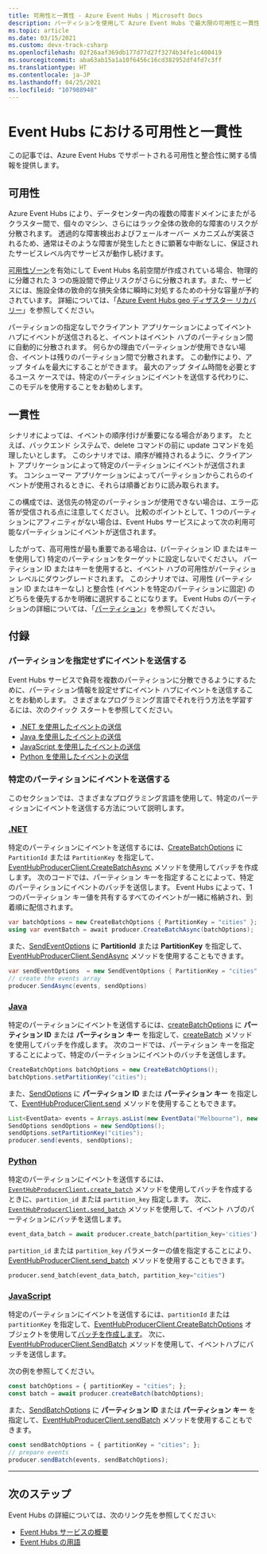 ```yaml
---
title: 可用性と一貫性 - Azure Event Hubs | Microsoft Docs
description: パーティションを使用して Azure Event Hubs で最大限の可用性と一貫性を実現する方法
ms.topic: article
ms.date: 03/15/2021
ms.custom: devx-track-csharp
ms.openlocfilehash: 02f26aaf369db177d77d27f3274b34fe1c400419
ms.sourcegitcommit: aba63ab15a1a10f6456c16cd382952df4fd7c3ff
ms.translationtype: HT
ms.contentlocale: ja-JP
ms.lasthandoff: 04/25/2021
ms.locfileid: "107988948"
---
```

# <a name="availability-and-consistency-in-event-hubs"></a>Event Hubs における可用性と一貫性
この記事では、Azure Event Hubs でサポートされる可用性と整合性に関する情報を提供します。 

## <a name="availability"></a>可用性
Azure Event Hubs により、データセンター内の複数の障害ドメインにまたがるクラスター間で、個々のマシン、さらにはラック全体の致命的な障害のリスクが分散されます。 透過的な障害検出およびフェールオーバー メカニズムが実装されるため、通常はそのような障害が発生したときに顕著な中断なしに、保証されたサービスレベル内でサービスが動作し続けます。 

[可用性ゾーン](../availability-zones/az-overview.md)を有効にして Event Hubs 名前空間が作成されている場合、物理的に分離された 3 つの施設間で停止リスクがさらに分散されます。また、サービスには、施設全体の致命的な損失全体に瞬時に対処するための十分な容量が予約されています。 詳細については、「[Azure Event Hubs geo ディザスター リカバリー](event-hubs-geo-dr.md)」を参照してください。

パーティションの指定なしでクライアント アプリケーションによってイベント ハブにイベントが送信されると、イベントはイベント ハブのパーティション間に自動的に分散されます。 何らかの理由でパーティションが使用できない場合、イベントは残りのパーティション間で分散されます。 この動作により、アップ タイムを最大にすることができます。 最大のアップ タイム時間を必要とするユース ケースでは、特定のパーティションにイベントを送信する代わりに、このモデルを使用することをお勧めします。 

## <a name="consistency"></a>一貫性
シナリオによっては、イベントの順序付けが重要になる場合があります。 たとえば、バックエンド システムで、delete コマンドの前に update コマンドを処理したいとします。 このシナリオでは、順序が維持されるように、クライアント アプリケーションによって特定のパーティションにイベントが送信されます。 コンシューマー アプリケーションによってパーティションからこれらのイベントが使用されるときに、それらは順番どおりに読み取られます。 

この構成では、送信先の特定のパーティションが使用できない場合は、エラー応答が受信される点に注意してください。 比較のポイントとして、1 つのパーティションにアフィニティがない場合は、Event Hubs サービスによって次の利用可能なパーティションにイベントが送信されます。

したがって、高可用性が最も重要である場合は、(パーティション ID またはキーを使用して) 特定のパーティションをターゲットに設定しないでください。 パーティション ID またはキーを使用すると、イベント ハブの可用性がパーティション レベルにダウングレードされます。 このシナリオでは、可用性 (パーティション ID またはキーなし) と整合性 (イベントを特定のパーティションに固定) のどちらを優先するかを明確に選択することになります。 Event Hubs のパーティションの詳細については、「[パーティション](event-hubs-features.md#partitions)」を参照してください。

## <a name="appendix"></a>付録

### <a name="send-events-without-specifying-a-partition"></a>パーティションを指定せずにイベントを送信する
Event Hubs サービスで負荷を複数のパーティションに分散できるようにするために、パーティション情報を設定せずにイベント ハブにイベントを送信することをお勧めします。 さまざまなプログラミング言語でそれを行う方法を学習するには、次のクイック スタートを参照してください。 

- [.NET を使用したイベントの送信](event-hubs-dotnet-standard-getstarted-send.md)
- [Java を使用したイベントの送信](event-hubs-java-get-started-send.md)
- [JavaScript を使用したイベントの送信](event-hubs-python-get-started-send.md)
- [Python を使用したイベントの送信](event-hubs-python-get-started-send.md)


### <a name="send-events-to-a-specific-partition"></a>特定のパーティションにイベントを送信する
このセクションでは、さまざまなプログラミング言語を使用して、特定のパーティションにイベントを送信する方法について説明します。 

### <a name="net"></a>[.NET](#tab/dotnet)
特定のパーティションにイベントを送信するには、[CreateBatchOptions](/dotnet/api/azure.messaging.eventhubs.producer.createbatchoptions) に `PartitionId` または `PartitionKey` を指定して、[EventHubProducerClient.CreateBatchAsync](/dotnet/api/azure.messaging.eventhubs.producer.eventhubproducerclient.createbatchasync#Azure_Messaging_EventHubs_Producer_EventHubProducerClient_CreateBatchAsync_Azure_Messaging_EventHubs_Producer_CreateBatchOptions_System_Threading_CancellationToken_) メソッドを使用してバッチを作成します。 次のコードでは、パーティション キーを指定することによって、特定のパーティションにイベントのバッチを送信します。 Event Hubs によって、1 つのパーティション キー値を共有するすべてのイベントが一緒に格納され、到着順に配信されます。

```csharp
var batchOptions = new CreateBatchOptions { PartitionKey = "cities" };
using var eventBatch = await producer.CreateBatchAsync(batchOptions);
```

また、[SendEventOptions](/dotnet/api/azure.messaging.eventhubs.producer.sendeventoptions) に **PartitionId** または **PartitionKey** を指定して、[EventHubProducerClient.SendAsync](/dotnet/api/azure.messaging.eventhubs.producer.eventhubproducerclient.sendasync#Azure_Messaging_EventHubs_Producer_EventHubProducerClient_SendAsync_System_Collections_Generic_IEnumerable_Azure_Messaging_EventHubs_EventData__Azure_Messaging_EventHubs_Producer_SendEventOptions_System_Threading_CancellationToken_) メソッドを使用することもできます。

```csharp
var sendEventOptions  = new SendEventOptions { PartitionKey = "cities" };
// create the events array
producer.SendAsync(events, sendOptions)
```


### <a name="java"></a>[Java](#tab/java)
特定のパーティションにイベントを送信するには、[createBatchOptions](https://github.com/Azure/azure-sdk-for-java/blob/master/sdk/eventhubs/azure-messaging-eventhubs/src/main/java/com/azure/messaging/eventhubs/models/CreateBatchOptions.java) に **パーティション ID** または **パーティション キー** を指定して、[createBatch](https://github.com/Azure/azure-sdk-for-java/blob/master/sdk/eventhubs/azure-messaging-eventhubs/src/main/java/com/azure/messaging/eventhubs/EventHubProducerClient.java) メソッドを使用してバッチを作成します。 次のコードでは、パーティション キーを指定することによって、特定のパーティションにイベントのバッチを送信します。 

```java
CreateBatchOptions batchOptions = new CreateBatchOptions();
batchOptions.setPartitionKey("cities");
```

また、[SendOptions](https://github.com/Azure/azure-sdk-for-java/blob/master/sdk/eventhubs/azure-messaging-eventhubs/src/main/java/com/azure/messaging/eventhubs/models/SendOptions.java) に **パーティション ID** または **パーティション キー** を指定して、[EventHubProducerClient.send](https://github.com/Azure/azure-sdk-for-java/blob/master/sdk/eventhubs/azure-messaging-eventhubs/src/main/java/com/azure/messaging/eventhubs/EventHubProducerClient.java) メソッドを使用することもできます。

```java
List<EventData> events = Arrays.asList(new EventData("Melbourne"), new EventData("London"), new EventData("New York"));
SendOptions sendOptions = new SendOptions();
sendOptions.setPartitionKey("cities");
producer.send(events, sendOptions);
```


### <a name="python"></a>[Python](#tab/python) 
特定のパーティションにイベントを送信するには、[`EventHubProducerClient.create_batch`](/python/api/azure-eventhub/azure.eventhub.eventhubproducerclient#create-batch---kwargs-) メソッドを使用してバッチを作成するときに、`partition_id` または `partition_key` 指定します。 次に、[`EventHubProducerClient.send_batch`](/python/api/azure-eventhub/azure.eventhub.aio.eventhubproducerclient#send-batch-event-data-batch--typing-union-azure-eventhub--common-eventdatabatch--typing-list-azure-eventhub-) メソッドを使用して、イベント ハブのパーティションにバッチを送信します。 

```python
event_data_batch = await producer.create_batch(partition_key='cities')
```

`partition_id` または `partition_key` パラメーターの値を指定することにより、[EventHubProducerClient.send_batch](/python/api/azure-eventhub/azure.eventhub.eventhubproducerclient#send-batch-event-data-batch----kwargs-) メソッドを使用することもできます。

```python
producer.send_batch(event_data_batch, partition_key="cities")
```

### <a name="javascript"></a>[JavaScript](#tab/javascript)
特定のパーティションにイベントを送信するには、`partitionId` または `partitionKey` を指定して、[EventHubProducerClient.CreateBatchOptions](/javascript/api/@azure/event-hubs/eventhubproducerclient#createBatch_CreateBatchOptions_) オブジェクトを使用して[バッチを作成します](/javascript/api/@azure/event-hubs/eventhubproducerclient#createBatch_CreateBatchOptions_)。 次に、[EventHubProducerClient.SendBatch](/javascript/api/@azure/event-hubs/eventhubproducerclient#sendBatch_EventDataBatch__OperationOptions_) メソッドを使用して、イベントハブにバッチを送信します。 

次の例を参照してください。

```javascript
const batchOptions = { partitionKey = "cities"; };
const batch = await producer.createBatch(batchOptions);
```

また、[SendBatchOptions](/javascript/api/@azure/event-hubs/sendbatchoptions) に **パーティション ID** または **パーティション キー** を指定して、[EventHubProducerClient.sendBatch](/javascript/api/@azure/event-hubs/eventhubproducerclient#sendBatch_EventData____SendBatchOptions_) メソッドを使用することもできます。

```javascript
const sendBatchOptions = { partitionKey = "cities"; };
// prepare events
producer.sendBatch(events, sendBatchOptions);
```

---



## <a name="next-steps"></a>次のステップ
Event Hubs の詳細については、次のリンク先を参照してください:

- [Event Hubs サービスの概要](./event-hubs-about.md)
- [Event Hubs の用語](event-hubs-features.md)

